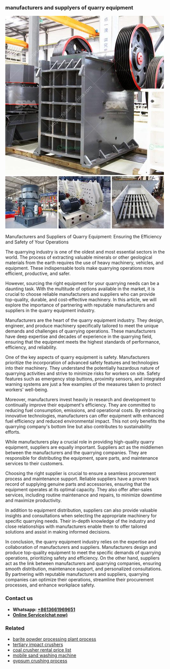 <h3>manufacturers and supplyers of quarry equipment</h3><img src='1708408319.jpg' alt=''><p>Manufacturers and Suppliers of Quarry Equipment: Ensuring the Efficiency and Safety of Your Operations</p><p>The quarrying industry is one of the oldest and most essential sectors in the world. The process of extracting valuable minerals or other geological materials from the earth requires the use of heavy machinery, vehicles, and equipment. These indispensable tools make quarrying operations more efficient, productive, and safer.</p><p>However, sourcing the right equipment for your quarrying needs can be a daunting task. With the multitude of options available in the market, it is crucial to choose reliable manufacturers and suppliers who can provide top-quality, durable, and cost-effective machinery. In this article, we will explore the importance of partnering with reputable manufacturers and suppliers in the quarry equipment industry.</p><p>Manufacturers are the heart of the quarry equipment industry. They design, engineer, and produce machinery specifically tailored to meet the unique demands and challenges of quarrying operations. These manufacturers have deep expertise and decades of experience in the quarrying field, ensuring that the equipment meets the highest standards of performance, efficiency, and reliability.</p><p>One of the key aspects of quarry equipment is safety. Manufacturers prioritize the incorporation of advanced safety features and technologies into their machinery. They understand the potentially hazardous nature of quarrying activities and strive to minimize risks for workers on site. Safety features such as emergency stop buttons, proximity sensors, and integrated warning systems are just a few examples of the measures taken to protect workers' well-being.</p><p>Moreover, manufacturers invest heavily in research and development to continually improve their equipment's efficiency. They are committed to reducing fuel consumption, emissions, and operational costs. By embracing innovative technologies, manufacturers can offer equipment with enhanced fuel efficiency and reduced environmental impact. This not only benefits the quarrying company's bottom line but also contributes to sustainability efforts.</p><p>While manufacturers play a crucial role in providing high-quality quarry equipment, suppliers are equally important. Suppliers act as the middlemen between the manufacturers and the quarrying companies. They are responsible for distributing the equipment, spare parts, and maintenance services to their customers.</p><p>Choosing the right supplier is crucial to ensure a seamless procurement process and maintenance support. Reliable suppliers have a proven track record of supplying genuine parts and accessories, ensuring that the equipment operates at its optimal capacity. They also offer after-sales services, including routine maintenance and repairs, to minimize downtime and maximize productivity.</p><p>In addition to equipment distribution, suppliers can also provide valuable insights and consultations when selecting the appropriate machinery for specific quarrying needs. Their in-depth knowledge of the industry and close relationships with manufacturers enable them to offer tailored solutions and assist in making informed decisions.</p><p>In conclusion, the quarry equipment industry relies on the expertise and collaboration of manufacturers and suppliers. Manufacturers design and produce top-quality equipment to meet the specific demands of quarrying operations, prioritizing safety and efficiency. On the other hand, suppliers act as the link between manufacturers and quarrying companies, ensuring smooth distribution, maintenance support, and personalized consultations. By partnering with reputable manufacturers and suppliers, quarrying companies can optimize their operations, streamline their procurement processes, and enhance workplace safety.</p><h3>Contact us</h3><ul><li><strong>Whatsapp:&nbsp;<a href="https://wa.me/8613661969651">+8613661969651</a></strong></li><li><a href="https://swt.shibang-china.com/?git&amp;zhl&amp;manufacturers and supplyers of quarry equipment"><strong>Online Service(chat now)</strong></a></li></ul><h3>Related</h3><ul><li><a href='barite powder processing plant process.md'>barite powder processing plant process</a></li><li><a href='tertiary impact crushers.md'>tertiary impact crushers</a></li><li><a href='coal crusher rental price list.md'>coal crusher rental price list</a></li><li><a href='mobile sand washing machine.md'>mobile sand washing machine</a></li><li><a href='gypsum crushing process.md'>gypsum crushing process</a></li></ul>